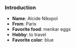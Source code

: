 ### Introduction

- **Name**: Alcide Nikopol
- **From**: Paris
- **Favorite food**: menkar eggs
- **Hobby**: to travel
- **Favorite color**: blue
